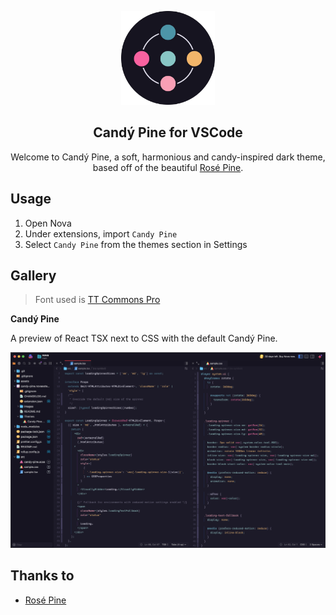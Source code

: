 <p align="center">
	<img src="assets/candy-pine--icon--rounded.webp" width="150" />
	<h2 align="center">Candý Pine for VSCode</h2>
</p>

<p align="center">Welcome to Candý Pine, a soft, harmonious and candy-inspired dark theme, based off of the beautiful <a href="https://github.com/rose-pine/rose-pine-theme">Rosé Pine</a>.</p>

## Usage

1. Open Nova
2. Under extensions, import `Candy Pine`
3. Select `Candy Pine` from the themes section in Settings

## Gallery

> Font used is [TT Commons Pro](https://typetype.org/fonts/tt-commons-pro/)

**Candý Pine**

A preview of React TSX next to CSS with the default Candý Pine.

![Nova with Candý Pine](/assets/preview.jpg)

## Thanks to

- [Rosé Pine](https://github.com/rose-pine/rose-pine-theme)
